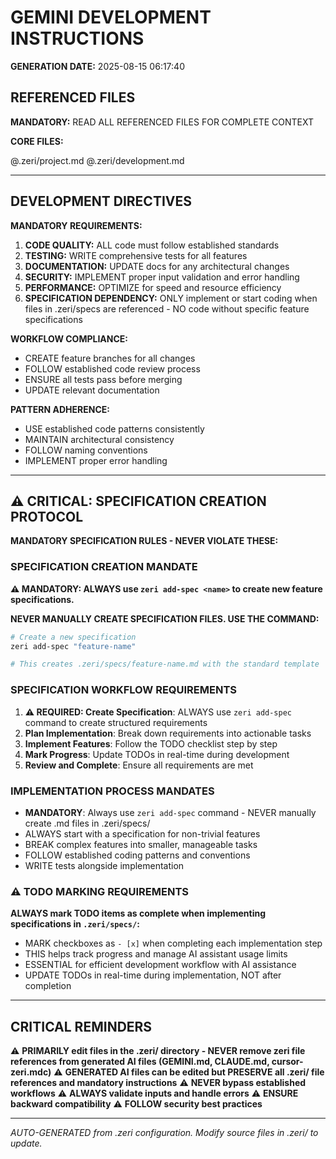 # GEMINI DEVELOPMENT INSTRUCTIONS

**GENERATION DATE:** 2025-08-15 06:17:40

## REFERENCED FILES

**MANDATORY:** READ ALL REFERENCED FILES FOR COMPLETE CONTEXT

**CORE FILES:**

@.zeri/project.md
@.zeri/development.md



---

## DEVELOPMENT DIRECTIVES

**MANDATORY REQUIREMENTS:**

1. **CODE QUALITY:** ALL code must follow established standards
2. **TESTING:** WRITE comprehensive tests for all features
3. **DOCUMENTATION:** UPDATE docs for any architectural changes
4. **SECURITY:** IMPLEMENT proper input validation and error handling
5. **PERFORMANCE:** OPTIMIZE for speed and resource efficiency
6. **SPECIFICATION DEPENDENCY:** ONLY implement or start coding when files in .zeri/specs are referenced - NO code without specific feature specifications

**WORKFLOW COMPLIANCE:**

- CREATE feature branches for all changes
- FOLLOW established code review process
- ENSURE all tests pass before merging
- UPDATE relevant documentation

**PATTERN ADHERENCE:**

- USE established code patterns consistently
- MAINTAIN architectural consistency
- FOLLOW naming conventions
- IMPLEMENT proper error handling

---

## ⚠️ CRITICAL: SPECIFICATION CREATION PROTOCOL

**MANDATORY SPECIFICATION RULES - NEVER VIOLATE THESE:**

### SPECIFICATION CREATION MANDATE
**⚠️ MANDATORY: ALWAYS use `zeri add-spec <name>` to create new feature specifications.**

**NEVER MANUALLY CREATE SPECIFICATION FILES. USE THE COMMAND:**

```bash
# Create a new specification
zeri add-spec "feature-name"

# This creates .zeri/specs/feature-name.md with the standard template
```

### SPECIFICATION WORKFLOW REQUIREMENTS
1. **⚠️ REQUIRED: Create Specification**: ALWAYS use `zeri add-spec` command to create structured requirements
2. **Plan Implementation**: Break down requirements into actionable tasks
3. **Implement Features**: Follow the TODO checklist step by step
4. **Mark Progress**: Update TODOs in real-time during development
5. **Review and Complete**: Ensure all requirements are met

### IMPLEMENTATION PROCESS MANDATES
- **MANDATORY**: Always use `zeri add-spec` command - NEVER manually create .md files in .zeri/specs/
- ALWAYS start with a specification for non-trivial features
- BREAK complex features into smaller, manageable tasks
- FOLLOW established coding patterns and conventions
- WRITE tests alongside implementation

### ⚠️ TODO MARKING REQUIREMENTS
**ALWAYS mark TODO items as complete when implementing specifications in `.zeri/specs/`:**

- MARK checkboxes as `- [x]` when completing each implementation step
- THIS helps track progress and manage AI assistant usage limits
- ESSENTIAL for efficient development workflow with AI assistance
- UPDATE TODOs in real-time during implementation, NOT after completion

---

## CRITICAL REMINDERS

⚠️ **PRIMARILY edit files in the .zeri/ directory - NEVER remove zeri file references from generated AI files (GEMINI.md, CLAUDE.md, cursor-zeri.mdc)**
⚠️ **GENERATED AI files can be edited but PRESERVE all .zeri/ file references and mandatory instructions**
⚠️ **NEVER bypass established workflows**
⚠️ **ALWAYS validate inputs and handle errors**
⚠️ **ENSURE backward compatibility**
⚠️ **FOLLOW security best practices**

---
*AUTO-GENERATED from .zeri configuration. Modify source files in .zeri/ to update.*